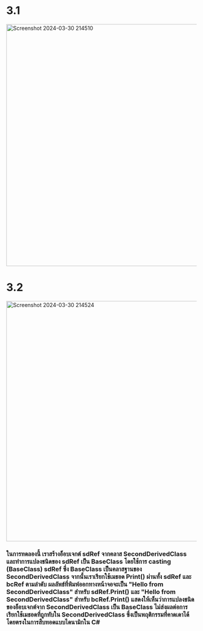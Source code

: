 # 3.1
<img width="638" alt="Screenshot 2024-03-30 214510" src="https://github.com/anndyyzzz/03376836-OOP-2566-Lab-09/assets/144866059/38379591-18f7-4683-af56-93cd6716dccd">

# 3.2
<img width="634" alt="Screenshot 2024-03-30 214524" src="https://github.com/anndyyzzz/03376836-OOP-2566-Lab-09/assets/144866059/a391e4ea-b763-497f-be1f-f2d1ea27990a">

### ในการทดลองนี้ เราสร้างอ็อบเจกต์ sdRef จากคลาส SecondDerivedClass และทำการแปลงชนิดของ sdRef เป็น BaseClass โดยใช้การ casting (BaseClass) sdRef ซึ่ง BaseClass เป็นคลาสฐานของ SecondDerivedClass จากนั้นเราเรียกใช้เมธอด Print() ผ่านทั้ง sdRef และ bcRef ตามลำดับ ผลลัพธ์ที่พิมพ์ออกทางหน้าจอจะเป็น "Hello from SecondDerivedClass" สำหรับ sdRef.Print() และ "Hello from SecondDerivedClass" สำหรับ bcRef.Print() แสดงให้เห็นว่าการแปลงชนิดของอ็อบเจกต์จาก SecondDerivedClass เป็น BaseClass ไม่ส่งผลต่อการเรียกใช้เมธอดที่ถูกทับใน SecondDerivedClass ซึ่งเป็นพฤติกรรมที่คาดเดาได้โดยตรงในการสืบทอดแบบไดนามิกใน C#

